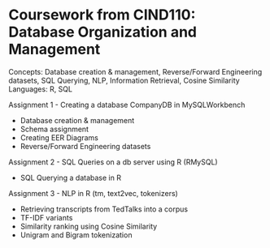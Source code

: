 # Coursework from CIND110: Database Organization and Management
Concepts: Database creation & management, Reverse/Forward Engineering datasets, SQL Querying, NLP, Information Retrieval, Cosine Similarity   
Languages: R, SQL

Assignment 1 - Creating a database CompanyDB in MySQLWorkbench
- Database creation & management
- Schema assignment
- Creating EER Diagrams
- Reverse/Forward Engineering datasets

Assignment 2 - SQL Queries on a db server using R (RMySQL)
- SQL Querying a database in R

Assignment 3 - NLP in R (tm, text2vec, tokenizers)
- Retrieving transcripts from TedTalks into a corpus
- TF-IDF variants
- Similarity ranking using Cosine Similarity
- Unigram and Bigram tokenization
